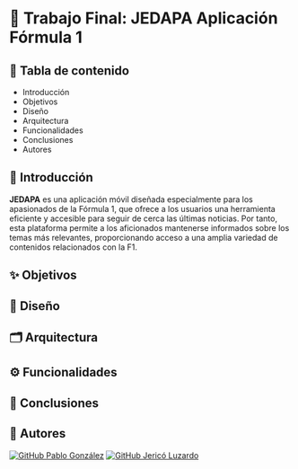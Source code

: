 # 📱 Trabajo Final: JEDAPA Aplicación Fórmula 1

## 📑 Tabla de contenido
- Introducción
- Objetivos
- Diseño
- Arquitectura
- Funcionalidades
- Conclusiones
- Autores

## 🏁 Introducción
**JEDAPA** es una aplicación móvil diseñada especialmente para los apasionados de la Fórmula 1, que ofrece a los usuarios una herramienta eficiente y accesible para seguir de cerca las últimas noticias. Por tanto, esta plataforma permite a los aficionados mantenerse informados sobre los temas más relevantes, proporcionando acceso a una amplia variedad de contenidos relacionados con la F1.

## ✨ Objetivos 
## 🎨 Diseño
## 🗂️ Arquitectura
## ⚙️ Funcionalidades
## 📌 Conclusiones

## 👥 Autores
[![GitHub Pablo González](https://img.shields.io/badge/GitHub-Pablo%20González-red?style=flat-square&logo=github)](https://github.com/Pablogp410)
[![GitHub Jericó Luzardo](https://img.shields.io/badge/GitHub-Jericó%20Luzardo-blue?style=flat-square&logo=github)](https://github.com/JericoLuzardoMiranda)
